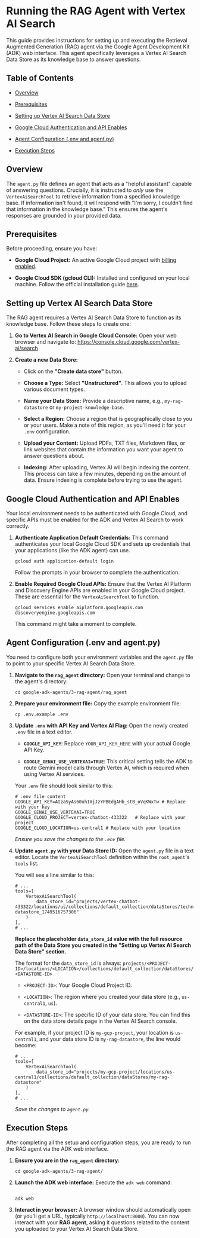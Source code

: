 Running the RAG Agent with Vertex AI Search
=================================================

This guide provides instructions for setting up and executing the Retrieval Augmented Generation (RAG) agent via the Google Agent Development Kit (ADK) web interface. This agent specifically leverages a Vertex AI Search Data Store as its knowledge base to answer questions.

Table of Contents
-----------------

-   [Overview](#overview "null")

-   [Prerequisites](#prerequisites "null")

-   [Setting up Vertex AI Search Data Store](#setting-up-vertex-ai-search-data-store "null")

-   [Google Cloud Authentication and API Enables](#google-cloud-authentication-and-api-enables "null")

-   [Agent Configuration (.env and agent.py)](#agent-configuration-env-and-agentpy "null")

-   [Execution Steps](#execution-steps "null")

Overview
--------

The `agent.py` file defines an agent that acts as a "helpful assistant" capable of answering questions. Crucially, it is instructed to *only* use the `VertexAiSearchTool` to retrieve information from a specified knowledge base. If information isn't found, it will respond with "I'm sorry, I couldn't find that information in the knowledge base." This ensures the agent's responses are grounded in your provided data.

Prerequisites
-------------

Before proceeding, ensure you have:

-   **Google Cloud Project:** An active Google Cloud project with [billing enabled](https://cloud.google.com/billing/docs/how-to/enable-billing "null").

-   **Google Cloud SDK (gcloud CLI):** Installed and configured on your local machine. Follow the official installation guide [here](https://cloud.google.com/sdk/docs/install "null").

Setting up Vertex AI Search Data Store
--------------------------------------

The RAG agent requires a Vertex AI Search Data Store to function as its knowledge base. Follow these steps to create one:

1.  **Go to Vertex AI Search in Google Cloud Console:** Open your web browser and navigate to: <https://console.cloud.google.com/vertex-ai/search>

2.  **Create a new Data Store:**

    -   Click on the **"Create data store"** button.

    -   **Choose a Type:** Select **"Unstructured"**. This allows you to upload various document types.

    -   **Name your Data Store:** Provide a descriptive name, e.g., `my-rag-datastore` or `my-project-knowledge-base`.

    -   **Select a Region:** Choose a region that is geographically close to you or your users. Make a note of this region, as you'll need it for your `.env` configuration.

    -   **Upload your Content:** Upload PDFs, TXT files, Markdown files, or link websites that contain the information you want your agent to answer questions about.

    -   **Indexing:** After uploading, Vertex AI will begin indexing the content. This process can take a few minutes, depending on the amount of data. Ensure indexing is complete before trying to use the agent.

Google Cloud Authentication and API Enables
-------------------------------------------

Your local environment needs to be authenticated with Google Cloud, and specific APIs must be enabled for the ADK and Vertex AI Search to work correctly.

1.  **Authenticate Application Default Credentials:** This command authenticates your local Google Cloud SDK and sets up credentials that your applications (like the ADK agent) can use.

    ```
    gcloud auth application-default login

    ```

    Follow the prompts in your browser to complete the authentication.

2.  **Enable Required Google Cloud APIs:** Ensure that the Vertex AI Platform and Discovery Engine APIs are enabled in your Google Cloud project. These are essential for the `VertexAiSearchTool` to function.

    ```
    gcloud services enable aiplatform.googleapis.com discoveryengine.googleapis.com

    ```

    This command might take a moment to complete.

Agent Configuration (.env and agent.py)
---------------------------------------

You need to configure both your environment variables and the `agent.py` file to point to your specific Vertex AI Search Data Store.

1.  **Navigate to the `rag_agent` directory:** Open your terminal and change to the agent's directory:

    ```
    cd google-adk-agents/3-rag-agent/rag_agent

    ```

2.  **Prepare your environment file:** Copy the example environment file:

    ```
    cp .env.example .env

    ```

3.  **Update `.env` with API Key and Vertex AI Flag:** Open the newly created `.env` file in a text editor.

    -   **`GOOGLE_API_KEY`**: Replace `YOUR_API_KEY_HERE` with your actual Google API Key.

    -   **`GOOGLE_GENAI_USE_VERTEXAI=TRUE`**: This critical setting tells the ADK to route Gemini model calls through Vertex AI, which is required when using Vertex AI services.

    Your `.env` file should look similar to this:

    ```
    # .env file content
    GOOGLE_API_KEY=AIzaSyAs60xh1XjJzYPBEdgAHb_stB_oVqKWxTw # Replace with your key
    GOOGLE_GENAI_USE_VERTEXAI=TRUE
    GOOGLE_CLOUD_PROJECT=vertex-chatbot-433322   # Replace with your project
    GOOGLE_CLOUD_LOCATION=us-central1 # Replace with your location

    ```

    *Ensure you save the changes to the `.env` file.*

4.  **Update `agent.py` with your Data Store ID:** Open the `agent.py` file in a text editor. Locate the `VertexAiSearchTool` definition within the `root_agent`'s `tools` list.

    You will see a line similar to this:

    ```
    # ...
    tools=[
        VertexAiSearchTool(
            data_store_id="projects/vertex-chatbot-433322/locations/us/collections/default_collection/dataStores/technova-datastore_1749516757306"
        )
    ],
    # ...

    ```

    **Replace the placeholder `data_store_id` value with the full resource path of the Data Store you created in the "Setting up Vertex AI Search Data Store" section.**

    The format for the `data_store_id` is always: `projects/<PROJECT-ID>/locations/<LOCATION>/collections/default_collection/dataStores/<DATASTORE-ID>`

    -   `<PROJECT-ID>`: Your Google Cloud Project ID.

    -   `<LOCATION>`: The region where you created your data store (e.g., `us-central1`, `us`).

    -   `<DATASTORE-ID>`: The specific ID of your data store. You can find this on the data store details page in the Vertex AI Search console.

    For example, if your project ID is `my-gcp-project`, your location is `us-central1`, and your data store ID is `my-rag-datastore`, the line would become:

    ```
    # ...
    tools=[
        VertexAiSearchTool(
            data_store_id="projects/my-gcp-project/locations/us-central1/collections/default_collection/dataStores/my-rag-datastore"
        )
    ],
    # ...

    ```

    *Save the changes to `agent.py`.*

Execution Steps
---------------

After completing all the setup and configuration steps, you are ready to run the RAG agent via the ADK web interface.

1.  **Ensure you are in the `rag_agent` directory:**

    ```
    cd google-adk-agents/3-rag-agent/

    ```

2.  **Launch the ADK web interface:** Execute the `adk web` command:

    ```
    
    adk web

    ```

3.  **Interact in your browser:** A browser window should automatically open (or you'll get a URL, typically `http://localhost:8000`). You can now interact with your **RAG agent**, asking it questions related to the content you uploaded to your Vertex AI Search Data Store.
